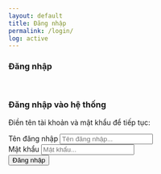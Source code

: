```yaml
---
layout: default
title: Đăng nhập
permalink: /login/
log: active
---
```

<h3><i class="fas fa-sign-in-alt"></i> Đăng nhập</h3>
<br>
<div class="col-sm-6 col-sm-offset-3 form-box">
                        	<div class="form-top">
                        		<div class="form-top-left">
                        			<h3>Đăng nhập vào hệ thống</h3>
                            		<p>Điền tên tài khoản và mật khẩu để tiếp tục:</p>
                        		</div>
                        		<div class="form-top-right">
                        			<i class="fa fa-key"></i>
                        		</div>
                            </div>
                            <div class="form-bottom">
			                    <form role="form" action="" method="post" class="login-form">
			                    	<div class="form-group">
			                    		<label class="sr-only" for="form-username">Tên đăng nhập</label>
			                        	<input type="text" name="form-username" placeholder="Tên đăng nhập..." class="form-username form-control" id="form-username">
			                        </div>
			                        <div class="form-group">
			                        	<label class="sr-only" for="form-password">Mật khẩu</label>
			                        	<input type="password" name="form-password" placeholder="Mật khẩu..." class="form-password form-control" id="form-password">
			                        </div>
			                        <button type="submit" class="btn">Đăng nhập</button>
			                    </form>
		                    </div>
                        </div>